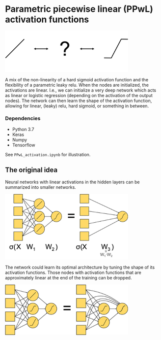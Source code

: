 # Parametric piecewise linear (PPwL) activation functions

<img src="assets/various_fns.png" width="400px">

A mix of the non-linearity of a hard sigmoid activation function and the
flexibility of a parametric leaky relu. When the nodes are initialized, the
activations are linear. I.e., we can initialize a very deep network which acts
as linear or logistic regression (depending on the activation of the output
nodes). The network can then learn the shape of the activation function,
allowing for linear, (leaky) relu, hard sigmoid, or something in between.

### Dependencies
   - Python 3.7
   - Keras
   - Numpy
   - Tensorflow
   
See ``PPwL_activation.ipynb`` for illustration. 

## The original idea

Neural networks with linear activations in the hidden layers can be summarized into smaller networks.

<img src="assets/NN_equiv1.png" width="400px">

The network could learn its optimal architecture by tuning the shape of its activation
functions. Those nodes with activation functions that are approximately linear at the end of the
training can be dropped.

<img src="assets/NN_equiv2.png" width="400px">


